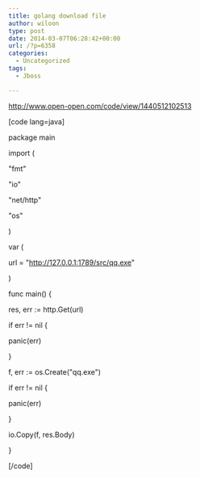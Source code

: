 ```yaml
---
title: golang download file
author: wiloon
type: post
date: 2014-03-07T06:28:42+00:00
url: /?p=6358
categories:
  - Uncategorized
tags:
  - Jboss

---
```

http://www.open-open.com/code/view/1440512102513

[code lang=java]
  
package main 

import (
          
"fmt"
          
"io"
          
"net/http"
          
"os"
      
) 

var (
          
url = "http://127.0.0.1:1789/src/qq.exe"
      
) 

func main() {
          
res, err := http.Get(url)
          
if err != nil {
              
panic(err)
          
}
          
f, err := os.Create("qq.exe")
          
if err != nil {
              
panic(err)
          
}
          
io.Copy(f, res.Body)
      
}
  
[/code]